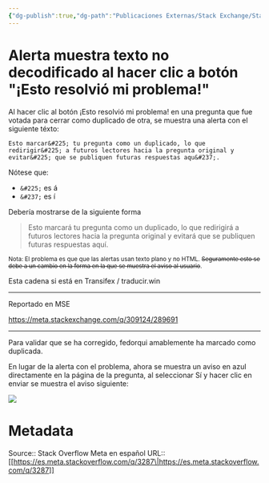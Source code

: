 ```yaml
---
{"dg-publish":true,"dg-path":"Publicaciones Externas/Stack Exchange/Stack Overflow en español/Stack Overflow en español Meta/es.meta.stackoverflow.com-3287.md","permalink":"/publicaciones-externas/stack-exchange/stack-overflow-en-espanol/stack-overflow-en-espanol-meta/es-meta-stackoverflow-com-3287/","title":"Alerta muestra texto no decodificado al hacer clic a botón \"¡Esto resolvió mi problema!\"","hide":true,"noteIcon":"default","created":"2024-04-03T12:49:10.374-06:00","updated":"2024-04-05T16:44:02.693-06:00"}
---
```


# Alerta muestra texto no decodificado al hacer clic a botón "¡Esto resolvió mi problema!"

Al hacer clic al botón ¡Esto resolvió mi problema! en una pregunta que fue votada para cerrar como duplicado de otra, se muestra una alerta con el siguiente téxto:

`Esto marcar&#225; tu pregunta como un duplicado, lo que redirigir&#225; a futuros lectores hacia la pregunta original y evitar&#225; que se publiquen futuras respuestas aqu&#237;.`

Nótese que:

- `&#225;` es &#225;
- `&#237;` es &#237;

Debería mostrarse de la siguiente forma

>Esto marcar&#225; tu pregunta como un duplicado, lo que redirigir&#225; a futuros lectores hacia la pregunta original y evitar&#225; que se publiquen futuras respuestas aqu&#237;.

<sub>Nota: El problema es que que las alertas usan texto plano y no HTML. <strike>Seguramente esto se debe a un cambio en la forma en la que se muestra el aviso al usuario</strike>.</sub>

Esta cadena si está en Transifex / traducir.win

<hr>
Reportado en MSE

https://meta.stackexchange.com/q/309124/289691

<hr>

Para validar que se ha corregido, fedorqui amablemente ha marcado como duplicada. 

En lugar de la alerta con el problema, ahora se muestra un aviso en azul directamente en la página de la pregunta, al seleccionar Sí y hacer clic en enviar se muestra el aviso siguiente:

[![][1]][1]


  [1]: https://i.stack.imgur.com/Q3nSL.png

# Metadata
Source:: Stack Overflow Meta en español
URL:: [[https://es.meta.stackoverflow.com/q/3287\|https://es.meta.stackoverflow.com/q/3287]]

